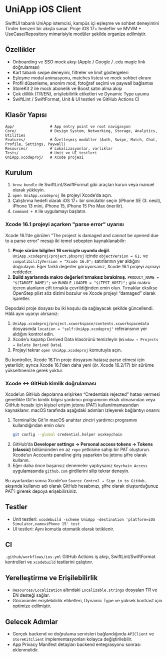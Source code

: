 # UniApp iOS Client

SwiftUI tabanlı UniApp istemcisi, kampüs içi eşleşme ve sohbet deneyimini Tinder benzeri bir akışla sunar. Proje iOS 17+ hedefler ve MVVM + UseCase/Repository mimarisiyle modüler şekilde organize edilmiştir.

## Özellikler
- Onboarding ve SSO mock akışı (Apple / Google / .edu magic link doğrulaması)
- Kart tabanlı swipe deneyimi, filtreler ve limit göstergeleri
- Eşleşme modal animasyonu, matches listesi ve mock sohbet ekranı
- Profil düzenleme, anonim mod, fotoğraf seçimi ve paywall bağlantısı
- StoreKit 2 ile mock abonelik ve Boost satın alma akışı
- Çok dillilik (TR/EN), erişilebilirlik etiketleri ve Dynamic Type uyumu
- SwiftLint / SwiftFormat, Unit & UI testleri ve GitHub Actions CI

## Klasör Yapısı
```
App/                # App entry point ve root navigasyon
Core/               # Design System, Networking, Storage, Analytics, Utilities
Features/           # Özelleşmiş modüller (Auth, Swipe, Match, Chat, Profile, Settings, Paywall)
Resources/          # Lokalizasyonlar, varlıklar
Tests/              # Unit ve UI testleri
UniApp.xcodeproj/   # Xcode projesi
```

## Kurulum
1. `brew bundle` ile SwiftLint/SwiftFormat gibi araçları kurun veya manuel olarak yükleyin.
2. `open UniApp.xcodeproj` ile projeyi Xcode’da açın.
3. Çalıştırma hedefi olarak iOS 17+ bir simülatör seçin (iPhone SE (3. nesil), iPhone 13 mini, iPhone 15, iPhone 15 Pro Max önerilir).
4. `Command + R` ile uygulamayı başlatın.

### Xcode 16.1 projeyi açarken "parse error" uyarısı
Xcode 16.1’de görülen “The project is damaged and cannot be opened due to a parse error” mesajı iki temel sebepten kaynaklanabilir:

1. **Proje sürüm bilgileri 16 serisiyle uyumlu değil.** `UniApp.xcodeproj/project.pbxproj` içinde `objectVersion = 61;` ve `compatibilityVersion = "Xcode 16.0";` satırlarının yer aldığını doğrulayın. Eğer farklı değerler görüyorsanız, Xcode 16.1 projeyi açmayı reddeder.
2. **Build ayarlarında makro değerleri tırnaksız bırakılmış.** `PRODUCT_NAME = "$(TARGET_NAME)";` ve `BUNDLE_LOADER = "$(TEST_HOST)";` gibi makro içeren alanların çift tırnakla çevrildiğinden emin olun. Tırnaklar eksikse OpenStep plist söz dizimi bozulur ve Xcode projeyi “damaged” olarak işaretler.

Depodaki proje dosyası bu iki koşulu da sağlayacak şekilde güncellendi. Hâlâ aynı uyarıyı alırsanız:

1. `UniApp.xcodeproj/project.xcworkspace/contents.xcworkspacedata` dosyasında `location = "self:UniApp.xcodeproj"` referansının yer aldığını kontrol edin.
2. Xcode’u kapatıp Derived Data klasörünü temizleyin (`Window → Projects → Delete Derived Data`).
3. Projeyi tekrar `open UniApp.xcodeproj` komutuyla açın.

Bu kontroller, Xcode 16.1’in proje dosyasını hatasız parse etmesi için yeterlidir; ayrıca Xcode 16.1’den daha yeni (ör. Xcode 16.2/17) bir sürüme yükseltmenize gerek yoktur.

### Xcode ↔︎ GitHub kimlik doğrulaması
Xcode’un GitHub depolarına erişirken “Credentials rejected” hatası vermesi genellikle Git’in kimlik bilgisi yardımcı programının eksik olmasından veya GitHub hesabı için kişisel erişim jetonu (PAT) kullanılmamasından kaynaklanır. macOS tarafında aşağıdaki adımları izleyerek bağlantıyı onarın:

1. Terminal’de Git’in macOS anahtar zinciri yardımcı programını kullandığından emin olun:
   ```bash
   git config --global credential.helper osxkeychain
   ```
2. GitHub’da **Developer settings → Personal access tokens → Tokens (classic)** bölümünden en az `repo` yetkisine sahip bir PAT oluşturun. Xcode’un Accounts paneline giriş yaparken bu jetonu şifre olarak kullanın.
3. Eğer daha önce başarısız denemeler yaptıysanız `Keychain Access` uygulamasında `github.com` girdilerini silip tekrar deneyin.

Bu ayarlardan sonra Xcode’un `Source Control → Sign in to GitHub…` akışında kullanıcı adı olarak GitHub hesabınızı, şifre olarak oluşturduğunuz PAT’i girerek depoya erişebilirsiniz.

## Testler
- Unit testleri: `xcodebuild -scheme UniApp -destination 'platform=iOS Simulator,name=iPhone 15' test`
- UI testleri: Aynı komutla otomatik olarak tetiklenir.

## CI
`.github/workflows/ios.yml` GitHub Actions iş akışı, SwiftLint/SwiftFormat kontrolleri ve `xcodebuild` testlerini çalıştırır.

## Yerelleştirme ve Erişilebilirlik
- `Resources/Localization` altındaki `Localizable.strings` dosyaları TR ve EN desteği sağlar.
- Görünümler erişilebilirlik etiketleri, Dynamic Type ve yüksek kontrast için optimize edilmiştir.

## Gelecek Adımlar
- Gerçek backend ve doğrulama servisleri bağlandığında `APIClient` ve `StoreKitClient` implementasyonları kolayca değiştirilebilir.
- App Privacy Manifest detayları backend entegrasyonu sonrası eklenmelidir.
